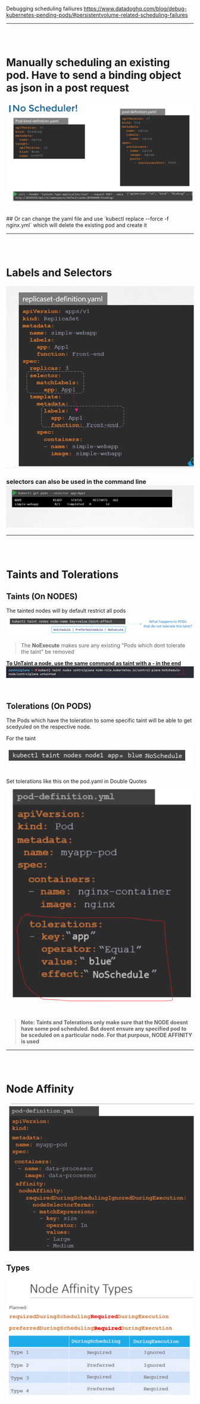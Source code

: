 
Debugging scheduling failiures
https://www.datadoghq.com/blog/debug-kubernetes-pending-pods/#persistentvolume-related-scheduling-failures

---
<br/>
<br/>

# Manually scheduling an existing pod. Have to send a binding object as json in a post request

![](Images/Pasted%20image%2020230203010046.png)

<br/>
## Or can change the yaml file and use `kubectl replace --force -f nginx.yml` which will delete the existing pod and create it

---
<br/>
<br/>

# Labels and Selectors

![](Images/Pasted%20image%2020230204171726.png)

### selectors can also be used in the command line ![](Images/Pasted%20image%2020230204171821.png)


---
<br/>
<br/>


# Taints and Tolerations

## Taints (On NODES)
The tainted nodes will by default restrict all pods 
![](Images/Pasted%20image%2020230211231513.png)
> The **NoExecute** makes sure any existing "Pods which dont tolerate the taint" be removed

**<u>**To UnTaint a node, use the same command as taint with a - in the end**</u>**
![](Images/Pasted%20image%2020230211233918.png)



<br/>

## Tolerations (On PODS)
The Pods which have the toleration to some specific taint will be able to get scedyuled on the respective node.

For the taint ![](Images/Pasted%20image%2020230211232237.png)

Set tolerations like this on the pod.yaml in Double Quotes ![](Images/Pasted%20image%2020230211232335.png)

<br/>

> **Note: Taints and Tolerations only make sure that the NODE doesnt have some pod scheduled. But doent ensure any specified pod to be sceduled on a particular node. For that purpous, NODE AFFINITY is used**




---
<br/>
<br/>



# Node Affinity



![](Images/Pasted%20image%2020230211235159.png)


## Types
![](Images/Pasted%20image%2020230211235140.png)

